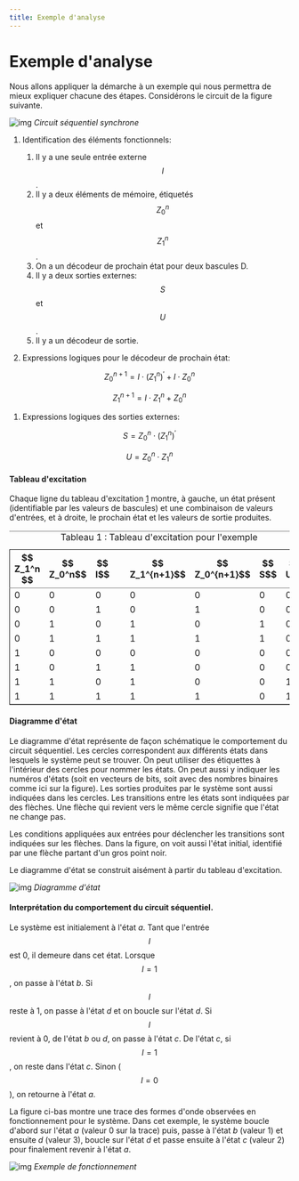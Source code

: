 ```yaml
---
title: Exemple d'analyse
---
```


# Exemple d'analyse

Nous allons appliquer la démarche à un exemple qui nous permettra de
mieux expliquer chacune des étapes. Considérons le circuit de la
figure suivante.

![img]({{site.baseurl}}/img/exemple_seq1.svg "Circuit séquentiel synchrone")
*Circuit séquentiel synchrone*

1.  Identification des éléments fonctionnels:
    1.  Il y a une seule entrée externe $$I$$.
    2.  Il y a deux éléments de mémoire, étiquetés $$Z_0^n$$ et  $$Z_1^n$$.
    3.  On a un décodeur de prochain état pour deux bascules D.
    4.  Il y a deux sorties externes: $$S$$ et $$U$$.
    5.  Il y a un décodeur de sortie.

2.  Expressions logiques pour le décodeur de prochain état:

$$ Z_0^{n+1} = I \cdot (Z_1^n)^\prime  + I \cdot Z_0^n $$

$$ Z_1^{n+1} = I \cdot Z_1^n +  Z_0^n  $$

1.  Expressions logiques des sorties externes:

$$ S =  Z_0^n \cdot (Z_1^{n})^\prime $$

$$ U =  Z_0^n \cdot Z_1^{n} $$

####  Tableau d'excitation

Chaque ligne du tableau d'excitation [1](#orgd3ab4a7) montre, à gauche,
un état présent (identifiable par les valeurs de bascules) et une
combinaison de valeurs d'entrées, et à droite, le prochain état et les
valeurs de sortie produites.

<table id="orgd3ab4a7" border="2" cellspacing="0" cellpadding="6" rules="groups" frame="hsides">
<caption class="t-above"><span class="table-number">Tableau 1 :</span> Tableau d'excitation pour l'exemple</caption>

<colgroup>
<col  class="org-right" />

<col  class="org-right" />

<col  class="org-right" />

<col  class="org-left" />

<col  class="org-right" />

<col  class="org-right" />

<col  class="org-right" />

<col  class="org-right" />
</colgroup>
<thead>
<tr>
<th scope="col" class="org-right">$$ Z_1^n $$</th>
<th scope="col" class="org-right">$$ Z_0^n$$</th>
<th scope="col" class="org-right">$$ I$$</th>
<th scope="col" class="org-left">&#xa0;</th>
<th scope="col" class="org-right">$$ Z_1^{n+1}$$</th>
<th scope="col" class="org-right">$$ Z_0^{n+1}$$</th>
<th scope="col" class="org-right">$$ S$$</th>
<th scope="col" class="org-right">$$ U$$</th>
</tr>
</thead>

<tbody>
<tr>
<td class="org-right">0</td>
<td class="org-right">0</td>
<td class="org-right">0</td>
<td class="org-left">&#xa0;</td>
<td class="org-right">0</td>
<td class="org-right">0</td>
<td class="org-right">0</td>
<td class="org-right">0</td>
</tr>


<tr>
<td class="org-right">0</td>
<td class="org-right">0</td>
<td class="org-right">1</td>
<td class="org-left">&#xa0;</td>
<td class="org-right">0</td>
<td class="org-right">1</td>
<td class="org-right">0</td>
<td class="org-right">0</td>
</tr>


<tr>
<td class="org-right">0</td>
<td class="org-right">1</td>
<td class="org-right">0</td>
<td class="org-left">&#xa0;</td>
<td class="org-right">1</td>
<td class="org-right">0</td>
<td class="org-right">1</td>
<td class="org-right">0</td>
</tr>


<tr>
<td class="org-right">0</td>
<td class="org-right">1</td>
<td class="org-right">1</td>
<td class="org-left">&#xa0;</td>
<td class="org-right">1</td>
<td class="org-right">1</td>
<td class="org-right">1</td>
<td class="org-right">0</td>
</tr>


<tr>
<td class="org-right">1</td>
<td class="org-right">0</td>
<td class="org-right">0</td>
<td class="org-left">&#xa0;</td>
<td class="org-right">0</td>
<td class="org-right">0</td>
<td class="org-right">0</td>
<td class="org-right">0</td>
</tr>


<tr>
<td class="org-right">1</td>
<td class="org-right">0</td>
<td class="org-right">1</td>
<td class="org-left">&#xa0;</td>
<td class="org-right">1</td>
<td class="org-right">0</td>
<td class="org-right">0</td>
<td class="org-right">0</td>
</tr>


<tr>
<td class="org-right">1</td>
<td class="org-right">1</td>
<td class="org-right">0</td>
<td class="org-left">&#xa0;</td>
<td class="org-right">1</td>
<td class="org-right">0</td>
<td class="org-right">0</td>
<td class="org-right">1</td>
</tr>


<tr>
<td class="org-right">1</td>
<td class="org-right">1</td>
<td class="org-right">1</td>
<td class="org-left">&#xa0;</td>
<td class="org-right">1</td>
<td class="org-right">1</td>
<td class="org-right">0</td>
<td class="org-right">1</td>
</tr>
</tbody>
</table>

####  Diagramme d'état

Le diagramme d'état représente de façon schématique le
comportement du circuit séquentiel. Les cercles correspondent aux
différents états dans lesquels le système peut se trouver. On peut
utiliser des étiquettes à l'intérieur des cercles pour nommer les
états. On peut aussi y indiquer les numéros d'états (soit en vecteurs
de bits, soit avec des nombres binaires comme ici sur la figure). Les
sorties produites par le système sont aussi indiquées dans les
cercles.  Les transitions entre les états sont indiquées par des
flèches. Une flèche qui revient vers le même cercle signifie que
l'état ne change pas.

Les conditions appliquées aux entrées pour déclencher les transitions
sont indiquées sur les flèches. Dans la figure, on voit aussi l'état
initial, identifié par une flèche partant d'un gros point noir.

Le diagramme d'état se construit aisément à partir du tableau
d'excitation.

![img]({{site.baseurl}}/img/exemple_seq1_fsm.svg "Diagramme d'état")
*Diagramme d'état*

####  Interprétation du comportement du circuit séquentiel.

Le système est initialement à l'état *a*. Tant que l'entrée $$I$$ est 0,
il demeure dans cet état. Lorsque $$I=1$$, on passe à l'état *b*. Si
$$I$$ reste à 1, on passe à l'état *d* et on boucle sur l'état *d*. Si
$$I$$ revient à 0, de l'état *b* ou *d*, on passe à l'état *c*. De l'état *c*,
si $$I = 1$$, on reste dans l'état *c*. Sinon ($$I = 0$$), on retourne à
l'état *a*.

La figure ci-bas montre une trace des formes d'onde
observées en fonctionnement pour le système. Dans cet exemple, le
système boucle d'abord sur l'état *a* (valeur 0 sur la trace) puis,
passe à l'état *b* (valeur 1) et ensuite *d* (valeur 3), boucle sur l'état
*d* et passe ensuite à l'état *c* (valeur 2) pour finalement revenir à
l'état *a*.

![img]({{site.baseurl}}/img/exemple_seq1_run.svg "Exemple de fonctionnement")
*Exemple de fonctionnement*

